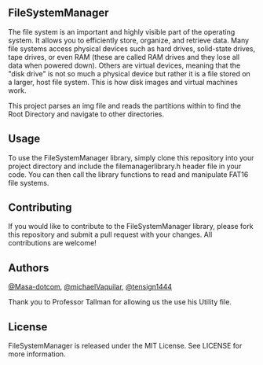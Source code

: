 ## FileSystemManager

The file system is an important and highly visible part of the operating system. It allows you to efficiently store, organize, and retrieve data. Many file systems access physical devices such as hard drives, solid-state drives, tape drives, or even RAM (these are called RAM drives and they lose all data when powered down). Others are virtual devices, meaning that the "disk drive" is not so much a physical device but rather it is a file stored on a larger, host file system. This is how disk images and virtual machines work.

This project parses an img file and reads the partitions within to find the Root Directory and navigate to other directories.

## Usage
To use the FileSystemManager library, simply clone this repository into your project directory and include the filemanagerlibrary.h header file in your code. You can then call the library functions to read and manipulate FAT16 file systems.

## Contributing
If you would like to contribute to the FileSystemManager library, please fork this repository and submit a pull request with your changes. All contributions are welcome!

## Authors
[@Masa-dotcom](https://github.com/Masa-dotcom), [@michaelVaquilar](https://github.com/michaelVaquilar), [@tensign1444](https://github.com/tensign1444)

Thank you to Professor Tallman for allowing us the use his Utility file.

## License
FileSystemManager is released under the MIT License. See LICENSE for more information.
